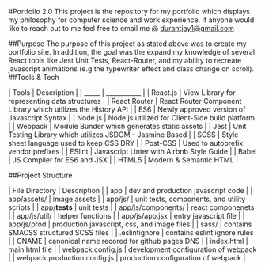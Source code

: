 #Portfolio 2.0
This project is the repository for my portfolio which displays my philosophy for computer science and work experience. If anyone would like to reach out to me feel free to email me @ durantjay1@gmail.com

##Purpose
The purpose of this project as stated above was to create my portfolio site. In addition, the goal was the expand my knowledge of several React tools like Jest Unit Tests, React-Router, and my ability to recreate javascript animations (e.g the typewriter effect and class change on scroll).
##Tools & Tech

| Tools | Description |
| _____ | ___________ |
| React.js | View Library for representing data structures |
| React Router | React Router Component Library which utilizes the History API |
| ES6 | Newly approved version of Javascript Syntax |
| Node.js | Node.js utilized for Client-Side build platform |
| Webpack | Module Bunder which generates static assets |
| Jest | Unit Testing Library which utilizes JSDOM - Jasmine Based |
| SCSS | Style sheet language used to keep CSS DRY |
| Post-CSS | Used to autoprefix vendor prefixes |
| ESlint | Javascript Linter with Airbnb Style Guide |
| Babel | JS Compiler for ES6 and JSX |
| HTML5 | Modern & Semantic HTML |

##Project Structure

| File Directory | Description |
| app | dev and production javascript code |
| app/assets/ | image assets |
| app/js/ | unit tests, components, and utility scripts |
| app/__tests__ | unit tests |
| app/js/components/ | react componenets |
| app/js/util/ | helper functions |
| app/js/app.jsx | entry javascript file |
| app/js/prod | production javascript, css, and image files |
| sass/ | contains SMACSS structured SCSS files |
| .eslintignore | contains eslint ignore rules |
| CNAME | canonical name recored for github pages DNS |
| index.html | main html file |
| webpack.config.js | development configuration of webpack |
| webpack.production.config.js | production configuration of webpack |
 